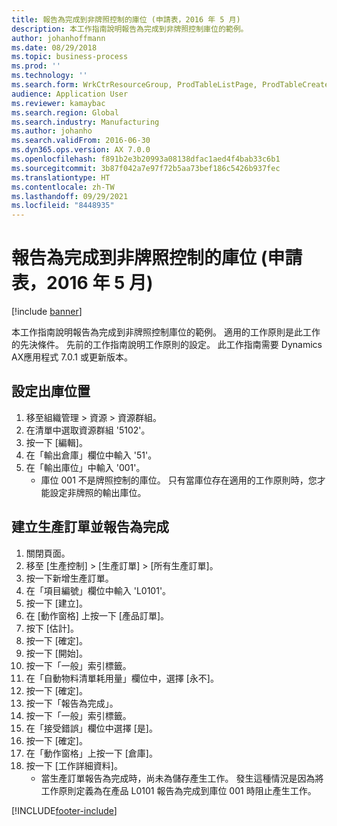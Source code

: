 ```yaml
---
title: 報告為完成到非牌照控制的庫位 (申請表，2016 年 5 月)
description: 本工作指南說明報告為完成到非牌照控制庫位的範例。
author: johanhoffmann
ms.date: 08/29/2018
ms.topic: business-process
ms.prod: ''
ms.technology: ''
ms.search.form: WrkCtrResourceGroup, ProdTableListPage, ProdTableCreate, InventItemIdLookupPurchase, ProdParmCostEstimation, ProdParmStartUp, ProdParmReportFinished, WHSWorkTable
audience: Application User
ms.reviewer: kamaybac
ms.search.region: Global
ms.search.industry: Manufacturing
ms.author: johanho
ms.search.validFrom: 2016-06-30
ms.dyn365.ops.version: AX 7.0.0
ms.openlocfilehash: f891b2e3b20993a08138dfac1aed4f4bab33c6b1
ms.sourcegitcommit: 3b87f042a7e97f72b5aa73bef186c5426b937fec
ms.translationtype: HT
ms.contentlocale: zh-TW
ms.lasthandoff: 09/29/2021
ms.locfileid: "8448935"
---
```

# <a name="report-as-finished-to-a-non-license-plate-controlled-location--application-may-2016"></a>報告為完成到非牌照控制的庫位 (申請表，2016 年 5 月)

[!include [banner](../../includes/banner.md)]

本工作指南說明報告為完成到非牌照控制庫位的範例。 適用的工作原則是此工作的先決條件。 先前的工作指南說明工作原則的設定。 此工作指南需要 Dynamics AX應用程式 7.0.1 或更新版本。




## <a name="set-up-an-output-location"></a>設定出庫位置
1. 移至組織管理 > 資源 > 資源群組。
2. 在清單中選取資源群組 '5102'。
3. 按一下 [編輯]。
4. 在「輸出倉庫」欄位中輸入 '51'。
5. 在「輸出庫位」中輸入 '001'。
    * 庫位 001 不是牌照控制的庫位。 只有當庫位存在適用的工作原則時，您才能設定非牌照的輸出庫位。  

## <a name="create-a-production-order-and-report-it-as-finished"></a>建立生產訂單並報告為完成
1. 關閉頁面。
2. 移至 [生產控制] > [生產訂單] > [所有生產訂單]。
3. 按一下新增生產訂單。
4. 在「項目編號」欄位中輸入 'L0101'。
5. 按一下 [建立]。
6. 在 [動作窗格] 上按一下 [產品訂單]。
7. 按下 [估計]。
8. 按一下 [確定]。
9. 按一下 [開始]。
10. 按一下「一般」索引標籤。
11. 在「自動物料清單耗用量」欄位中，選擇 [永不]。
12. 按一下 [確定]。
13. 按一下「報告為完成」。
14. 按一下「一般」索引標籤。
15. 在「接受錯誤」欄位中選擇 [是]。
16. 按一下 [確定]。
17. 在「動作窗格」上按一下 [倉庫]。
18. 按一下 [工作詳細資料]。
    * 當生產訂單報告為完成時，尚未為儲存產生工作。 發生這種情況是因為將工作原則定義為在產品 L0101 報告為完成到庫位 001 時阻止產生工作。  



[!INCLUDE[footer-include](../../../includes/footer-banner.md)]
